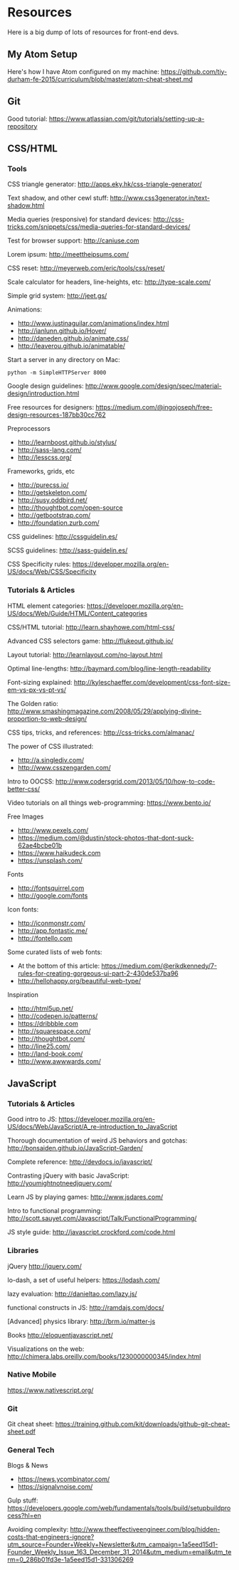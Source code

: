 # Resources

Here is a big dump of lots of resources for front-end devs.

## My Atom Setup

Here's how I have Atom configured on my machine:
https://github.com/tiy-durham-fe-2015/curriculum/blob/master/atom-cheat-sheet.md

## Git

Good tutorial:
https://www.atlassian.com/git/tutorials/setting-up-a-repository

## CSS/HTML

### Tools

CSS triangle generator:
http://apps.eky.hk/css-triangle-generator/

Text shadow, and other cewl stuff:
http://www.css3generator.in/text-shadow.html

Media queries (responsive) for standard devices:
http://css-tricks.com/snippets/css/media-queries-for-standard-devices/

Test for browser support:
http://caniuse.com

Lorem ipsum:
http://meettheipsums.com/

CSS reset:
http://meyerweb.com/eric/tools/css/reset/

Scale calculator for headers, line-heights, etc:
http://type-scale.com/

Simple grid system:
http://jeet.gs/

Animations:

* http://www.justinaguilar.com/animations/index.html
* http://ianlunn.github.io/Hover/
* http://daneden.github.io/animate.css/
* http://leaverou.github.io/animatable/

Start a server in any directory on Mac:

    python -m SimpleHTTPServer 8000

Google design guidelines:
http://www.google.com/design/spec/material-design/introduction.html

Free resources for designers:
https://medium.com/@ingojoseph/free-design-resources-187bb30cc762

Preprocessors

* http://learnboost.github.io/stylus/
* http://sass-lang.com/
* http://lesscss.org/

Frameworks, grids, etc

* http://purecss.io/
* http://getskeleton.com/
* http://susy.oddbird.net/
* http://thoughtbot.com/open-source
* http://getbootstrap.com/
* http://foundation.zurb.com/

CSS guidelines: http://cssguidelin.es/

SCSS guidelines: http://sass-guidelin.es/

CSS Specificity rules:
https://developer.mozilla.org/en-US/docs/Web/CSS/Specificity

### Tutorials & Articles

HTML element categories:
https://developer.mozilla.org/en-US/docs/Web/Guide/HTML/Content_categories

CSS/HTML tutorial:
http://learn.shayhowe.com/html-css/

Advanced CSS selectors game:
http://flukeout.github.io/

Layout tutorial:
http://learnlayout.com/no-layout.html

Optimal line-lengths:
http://baymard.com/blog/line-length-readability

Font-sizing explained:
http://kyleschaeffer.com/development/css-font-size-em-vs-px-vs-pt-vs/

The Golden ratio:
http://www.smashingmagazine.com/2008/05/29/applying-divine-proportion-to-web-design/

CSS tips, tricks, and references:
http://css-tricks.com/almanac/

The power of CSS illustrated:

* http://a.singlediv.com/
* http://www.csszengarden.com/

Intro to OOCSS:
http://www.codersgrid.com/2013/05/10/how-to-code-better-css/

Video tutorials on all things web-programming:
https://www.bento.io/

Free Images

* http://www.pexels.com/
* https://medium.com/@dustin/stock-photos-that-dont-suck-62ae4bcbe01b
* https://www.haikudeck.com
* https://unsplash.com/

Fonts

* http://fontsquirrel.com
* http://google.com/fonts

Icon fonts:

* http://iconmonstr.com/
* http://app.fontastic.me/
* http://fontello.com

Some curated lists of web fonts:

* At the bottom of this article: https://medium.com/@erikdkennedy/7-rules-for-creating-gorgeous-ui-part-2-430de537ba96
* http://hellohappy.org/beautiful-web-type/


Inspiration

* http://html5up.net/
* http://codepen.io/patterns/
* https://dribbble.com
* http://squarespace.com/
* http://thoughtbot.com/
* http://line25.com/
* http://land-book.com/
* http://www.awwwards.com/

## JavaScript

### Tutorials & Articles

Good intro to JS:
https://developer.mozilla.org/en-US/docs/Web/JavaScript/A_re-introduction_to_JavaScript

Thorough documentation of weird JS behaviors and gotchas:
http://bonsaiden.github.io/JavaScript-Garden/

Complete reference:
http://devdocs.io/javascript/

Contrasting jQuery with basic JavaScript:
http://youmightnotneedjquery.com/

Learn JS by playing games:
http://www.jsdares.com/

Intro to functional programming:
http://scott.sauyet.com/Javascript/Talk/FunctionalProgramming/

JS style guide:
http://javascript.crockford.com/code.html

### Libraries

jQuery
http://jquery.com/

lo-dash, a set of useful helpers:
https://lodash.com/

lazy evaluation:
http://danieltao.com/lazy.js/

functional constructs in JS:
http://ramdajs.com/docs/

[Advanced] physics library:
http://brm.io/matter-js

Books
http://eloquentjavascript.net/

Visualizations on the web:
http://chimera.labs.oreilly.com/books/1230000000345/index.html

### Native Mobile

https://www.nativescript.org/

### Git

Git cheat sheet:
https://training.github.com/kit/downloads/github-git-cheat-sheet.pdf


### General Tech

Blogs & News

* https://news.ycombinator.com/
* https://signalvnoise.com/

Gulp stuff:
https://developers.google.com/web/fundamentals/tools/build/setupbuildprocess?hl=en

Avoiding complexity:
http://www.theeffectiveengineer.com/blog/hidden-costs-that-engineers-ignore?utm_source=Founder+Weekly+Newsletter&utm_campaign=1a5eed15d1-Founder_Weekly_Issue_163_December_31_2014&utm_medium=email&utm_term=0_286b01fd3e-1a5eed15d1-331306269
